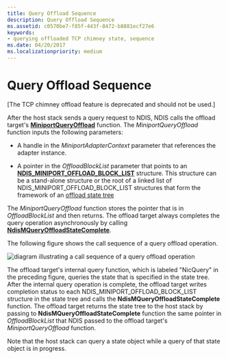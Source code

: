 ```yaml
---
title: Query Offload Sequence
description: Query Offload Sequence
ms.assetid: c0570be7-f85f-443f-8472-b8881ecf27e6
keywords:
- querying offloaded TCP chimney state, sequence
ms.date: 04/20/2017
ms.localizationpriority: medium
---
```


# Query Offload Sequence


\[The TCP chimney offload feature is deprecated and should not be used.\]




After the host stack sends a query request to NDIS, NDIS calls the offload target's [**MiniportQueryOffload**](https://msdn.microsoft.com/library/windows/hardware/ff559423) function. The *MiniportQueryOffload* function inputs the following parameters:

-   A handle in the *MiniportAdapterContext* parameter that references the adapter instance.

-   A pointer in the *OffloadBlockList* parameter that points to an [**NDIS\_MINIPORT\_OFFLOAD\_BLOCK\_LIST**](https://msdn.microsoft.com/library/windows/hardware/ff566469) structure. This structure can be a stand-alone structure or the root of a linked list of NDIS\_MINIPORT\_OFFLOAD\_BLOCK\_LIST structures that form the framework of an [offload state tree](offload-state-tree.md)

The *MiniportQueryOffload* function stores the pointer that is in *OffloadBlockList* and then returns. The offload target always completes the query operation asynchronously by calling [**NdisMQueryOffloadStateComplete**](https://msdn.microsoft.com/library/windows/hardware/ff563634).

The following figure shows the call sequence of a query offload operation.

![diagram illustrating a call sequence of a query offload operation](images/query-offload.png)

The offload target's internal query function, which is labeled "NicQuery" in the preceding figure, queries the state that is specified in the state tree. After the internal query operation is complete, the offload target writes completion status to each NDIS\_MINIPORT\_OFFLOAD\_BLOCK\_LIST structure in the state tree and calls the **NdisMQueryOffloadStateComplete** function. The offload target returns the state tree to the host stack by passing to **NdisMQueryOffloadStateComplete** function the same pointer in *OffloadBlockList* that NDIS passed to the offload target's *MiniportQueryOffload* function.

Note that the host stack can query a state object while a query of that state object is in progress.

 

 





